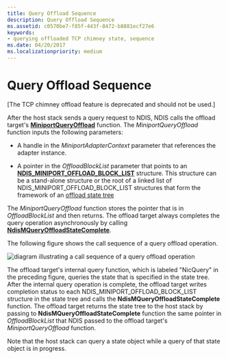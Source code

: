 ```yaml
---
title: Query Offload Sequence
description: Query Offload Sequence
ms.assetid: c0570be7-f85f-443f-8472-b8881ecf27e6
keywords:
- querying offloaded TCP chimney state, sequence
ms.date: 04/20/2017
ms.localizationpriority: medium
---
```


# Query Offload Sequence


\[The TCP chimney offload feature is deprecated and should not be used.\]




After the host stack sends a query request to NDIS, NDIS calls the offload target's [**MiniportQueryOffload**](https://msdn.microsoft.com/library/windows/hardware/ff559423) function. The *MiniportQueryOffload* function inputs the following parameters:

-   A handle in the *MiniportAdapterContext* parameter that references the adapter instance.

-   A pointer in the *OffloadBlockList* parameter that points to an [**NDIS\_MINIPORT\_OFFLOAD\_BLOCK\_LIST**](https://msdn.microsoft.com/library/windows/hardware/ff566469) structure. This structure can be a stand-alone structure or the root of a linked list of NDIS\_MINIPORT\_OFFLOAD\_BLOCK\_LIST structures that form the framework of an [offload state tree](offload-state-tree.md)

The *MiniportQueryOffload* function stores the pointer that is in *OffloadBlockList* and then returns. The offload target always completes the query operation asynchronously by calling [**NdisMQueryOffloadStateComplete**](https://msdn.microsoft.com/library/windows/hardware/ff563634).

The following figure shows the call sequence of a query offload operation.

![diagram illustrating a call sequence of a query offload operation](images/query-offload.png)

The offload target's internal query function, which is labeled "NicQuery" in the preceding figure, queries the state that is specified in the state tree. After the internal query operation is complete, the offload target writes completion status to each NDIS\_MINIPORT\_OFFLOAD\_BLOCK\_LIST structure in the state tree and calls the **NdisMQueryOffloadStateComplete** function. The offload target returns the state tree to the host stack by passing to **NdisMQueryOffloadStateComplete** function the same pointer in *OffloadBlockList* that NDIS passed to the offload target's *MiniportQueryOffload* function.

Note that the host stack can query a state object while a query of that state object is in progress.

 

 





